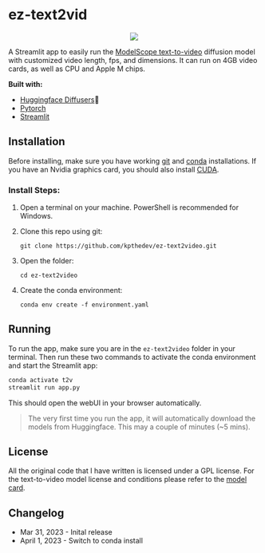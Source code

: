 # ez-text2vid

<p align="center">
  <img src="https://user-images.githubusercontent.com/115115916/229304939-077368d0-58a2-499e-a2c8-010e1bb5f4e7.png" />
</p>

A Streamlit app to easily run the [ModelScope text-to-video](https://huggingface.co/damo-vilab/modelscope-damo-text-to-video-synthesis) diffusion model with customized video length, fps, and dimensions. It can run on 4GB video cards, as well as CPU and Apple M chips.

**Built with:**
* [Huggingface Diffusers](https://github.com/huggingface/diffusers)🧨
* [Pytorch](https://github.com/pytorch/pytorch)
* [Streamlit](https://github.com/streamlit/streamlit)

## Installation 
Before installing, make sure you have working [git](https://git-scm.com/downloads) and [conda](https://conda.io/projects/conda/en/latest/user-guide/install/index.html) installations. If you have an Nvidia graphics card, you should also install [CUDA](https://developer.nvidia.com/cuda-downloads).

### Install Steps:
1. Open a terminal on your machine. PowerShell is recommended for Windows.

2. Clone this repo using git:

    ```terminal
    git clone https://github.com/kpthedev/ez-text2video.git
    ```

3. Open the folder:

    ```terminal
    cd ez-text2video
    ```

4. Create the conda environment:

    ```terminal
    conda env create -f environment.yaml
    ```

## Running
To run the app, make sure you are in the `ez-text2video` folder in your terminal. Then run these two commands to activate the conda environment and start the Streamlit app:

```bash
conda activate t2v
streamlit run app.py
```
This should open the webUI in your browser automatically.

> The very first time you run the app, it will automatically download the models from Huggingface. This may a couple of minutes (~5 mins).


## License
All the original code that I have written is licensed under a GPL license. For the text-to-video model license and conditions please refer to the [model card](https://huggingface.co/damo-vilab/modelscope-damo-text-to-video-synthesis).


## Changelog
* Mar 31, 2023 - Inital release
* April 1, 2023 - Switch to conda install
